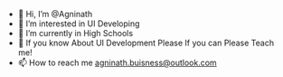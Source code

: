 - 👋 Hi, I’m @Agninath
- 👀 I’m interested in UI Developing
- 🌱 I’m currently in High Schools
- 💞️ If you know About UI Development Please If you can Please Teach me!
- 📫 How to reach me agninath.buisness@outlook.com

<!---
Agninath/Agninath is a ✨ special ✨ repository because its `README.md` (this file) appears on your GitHub profile.
You can click the Preview link to take a look at your changes.
--->
